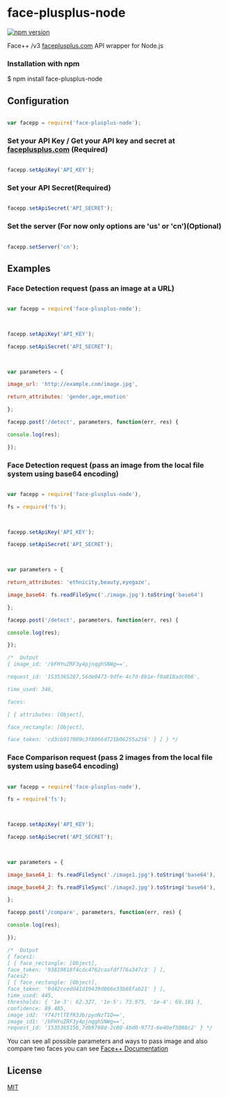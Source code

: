 # face-plusplus-node

[![npm version](https://badge.fury.io/js/face-plusplus-node.svg)](https://badge.fury.io/js/face-plusplus-node)

  

Face++ /v3 [faceplusplus.com](http://faceplusplus.com) API wrapper for Node.js

  

### Installation with npm

$ npm install face-plusplus-node

  

## Configuration

```js

var facepp = require('face-plusplus-node');

```

  

### Set your API Key / Get your API key and secret at [faceplusplus.com](http://faceplusplus.com) (Required)

```js

facepp.setApiKey('API_KEY');

```

  

### Set your API Secret(Required)

```js

facepp.setApiSecret('API_SECRET');

```

  

### Set the server (For now only options are 'us' or 'cn')(Optional)

```js

facepp.setServer('cn');

```

  

## Examples

  

### Face Detection request (pass an image at a URL)

```js

var facepp = require('face-plusplus-node');

  

facepp.setApiKey('API_KEY');

facepp.setApiSecret('API_SECRET');

  

var parameters = {

image_url: 'http://example.com/image.jpg',

return_attributes: 'gender,age,emotion'

};

facepp.post('/detect', parameters, function(err, res) {

console.log(res);

});

```

  

### Face Detection request (pass an image from the local file system using base64 encoding)

```js

var facepp = require('face-plusplus-node'),

fs = require('fs');

  

facepp.setApiKey('API_KEY');

facepp.setApiSecret('API_SECRET');

  

var parameters = {

return_attributes: 'ethnicity,beauty,eyegaze',

image_base64: fs.readFileSync('./image.jpg').toString('base64')

};

facepp.post('/detect', parameters, function(err, res) {

console.log(res);

});

/*  Output
{ image_id: '/bFHYuZRF3y4pjnqghSNWg==',

request_id: '1535365287,56de0473-9dfe-4c7d-8b1e-f0a818adc0b6',

time_used: 346,

faces:

[ { attributes: [Object],

face_rectangle: [Object],

face_token: 'cd3cb917009c3f8066d721b06255a256' } ] } */

```

  

### Face Comparison request (pass 2 images from the local file system using base64 encoding)

```js

var facepp = require('face-plusplus-node'),

fs = require('fs');

  

facepp.setApiKey('API_KEY');

facepp.setApiSecret('API_SECRET');

  

var parameters = {

image_base64_1: fs.readFileSync('./image1.jpg').toString('base64'),

image_base64_2: fs.readFileSync('./image2.jpg').toString('base64'),

};

facepp.post('/compare', parameters, function(err, res) {

console.log(res);

});

/*  Output
{ faces1:
[ { face_rectangle: [Object],
face_token: '93819818f4cdc4762caafdf776a347c3' } ],
faces2:
[ { face_rectangle: [Object],
face_token: '9d42ccedd41d19439d866e33b88fab21' } ],
time_used: 445,
thresholds: { '1e-3': 62.327, '1e-5': 73.975, '1e-4': 69.101 },
confidence: 89.485,
image_id2: 'Y74JtlTEfR3Jb/pyoNzT1Q==',
image_id1: '/bFHYuZRF3y4pjnqghSNWg==',
request_id: '1535365156,7db9798d-2c80-4bd0-9773-6e40ef5088c2' } */

```

  
  

You can see all possible parameters and ways to pass image and also compare two faces you can see [Face++ Documentation](https://console.faceplusplus.com/documents/5679127)

  

## License

  

[MIT](LICENSE)